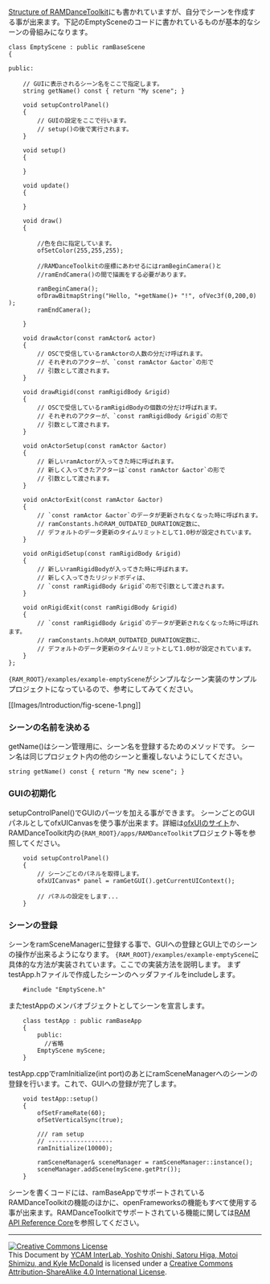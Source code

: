 [Structure of RAMDanceToolkit](Structure-of-RAMDanceToolkit_JP)にも書かれていますが、自分でシーンを作成する事が出来ます。下記のEmptySceneのコードに書かれているものが基本的なシーンの骨組みになります。

	class EmptyScene : public ramBaseScene
	{

	public:
		
		// GUIに表示されるシーン名をここで指定します。
		string getName() const { return "My scene"; }
		
		void setupControlPanel()
		{
			// GUIの設定をここで行います。
			// setup()の後で実行されます。
		}
		
		void setup()
		{

		}

		void update()
		{

		}

		void draw()
		{

		    //色を白に指定しています。
		    ofSetColor(255,255,255);
		
		    //RAMDanceToolkitの座標にあわせるにはramBeginCamera()と
		    //ramEndCamera()の間で描画をする必要があります。

		    ramBeginCamera();
		    ofDrawBitmapString("Hello, "+getName()+ "!", ofVec3f(0,200,0) );
		    ramEndCamera();

		}

		void drawActor(const ramActor& actor)
		{
		    // OSCで受信しているramActorの人数の分だけ呼ばれます。
		    // それぞれのアクターが、`const ramActor &actor`の形で
		    // 引数として渡されます。
		}

		void drawRigid(const ramRigidBody &rigid)
		{
		    // OSCで受信しているramRigidBodyの個数の分だけ呼ばれます。
		    // それぞれのアクターが、`const ramRigidBody &rigid`の形で
		    // 引数として渡されます。
		}
	
		void onActorSetup(const ramActor &actor)
		{
		    // 新しいramActorが入ってきた時に呼ばれます。  
		    // 新しく入ってきたアクターは`const ramActor &actor`の形で
		    // 引数として渡されます。
		}

		void onActorExit(const ramActor &actor)
		{
		    // `const ramActor &actor`のデータが更新されなくなった時に呼ばれます。
		    // ramConstants.hのRAM_OUTDATED_DURATION定数に、
		    // デフォルトのデータ更新のタイムリミットとして1.0秒が設定されています。
		}

		void onRigidSetup(const ramRigidBody &rigid)
		{
		    // 新しいramRigidBodyが入ってきた時に呼ばれます。  
		    // 新しく入ってきたリジッドボディは、
		    // `const ramRigidBody &rigid`の形で引数として渡されます。
		}

		void onRigidExit(const ramRigidBody &rigid)
		{
		    // `const ramRigidBody &rigid`のデータが更新されなくなった時に呼ばれます。
		    // ramConstants.hのRAM_OUTDATED_DURATION定数に、
		    // デフォルトのデータ更新のタイムリミットとして1.0秒が設定されています。
		}
	};


`{RAM_ROOT}/examples/example-emptyScene`がシンプルなシーン実装のサンプルプロジェクトになっているので、参考にしてみてください。

[[Images/Introduction/fig-scene-1.png]]


### シーンの名前を決める

getName()はシーン管理用に、シーン名を登録するためのメソッドです。
シーン名は同じプロジェクト内の他のシーンと重複しないようにしてください。

	string getName() const { return "My new scene"; }


### GUIの初期化

setupControlPanel()でGUIのパーツを加える事ができます。
シーンごとのGUIパネルとしてofxUICanvasを使う事が出来ます。詳細は[ofxUIのサイト](https://github.com/rezaali/ofxUI)か、RAMDanceToolkit内の`{RAM_ROOT}/apps/RAMDanceToolkit`プロジェクト等を参照してください。

		void setupControlPanel()
		{
			// シーンごとのパネルを取得します。 
			ofxUICanvas* panel = ramGetGUI().getCurrentUIContext();
			
			// パネルの設定をします...
		}


### シーンの登録
シーンをramSceneManagerに登録する事で、GUIへの登録とGUI上でのシーンの操作が出来るようになります。
`{RAM_ROOT}/examples/example-emptyScene`に具体的な方法が実装されています。ここでの実装方法を説明します。
まずtestApp.hファイルで作成したシーンのヘッダファイルをincludeします。

		#include "EmptyScene.h"

またtestAppのメンバオブジェクトとしてシーンを宣言します。

		class testApp : public ramBaseApp
		{
		    public:
		      //省略
		    EmptyScene myScene;
		}

testApp.cppでramInitialize(int port)のあとにramSceneManagerへのシーンの登録を行います。これで、GUIへの登録が完了します。

		void testApp::setup()
		{
			ofSetFrameRate(60);
			ofSetVerticalSync(true);
		
			/// ram setup
			// ------------------
			ramInitialize(10000);
		
			ramSceneManager& sceneManager = ramSceneManager::instance();
			sceneManager.addScene(myScene.getPtr());
		}


シーンを書くコードには、ramBaseAppでサポートされているRAMDanceToolkitの機能のほかに、openFrameworksの機能もすべて使用する事が出来ます。RAMDanceToolkitでサポートされている機能に関しては[RAM API Reference Core](RAM-API-Reference-Core)を参照してください。

<hr>
<a rel="license" href="http://creativecommons.org/licenses/by-sa/4.0/"><img alt="Creative Commons License" style="border-width:0" src="http://i.creativecommons.org/l/by-sa/4.0/80x15.png" /></a><br /><span xmlns:dct="http://purl.org/dc/terms/" property="dct:title">This Document</span> by <a xmlns:cc="http://creativecommons.org/ns#" href="http://interlab.ycam.jp/projects/ram" property="cc:attributionName" rel="cc:attributionURL">YCAM InterLab, Yoshito Onishi, Satoru Higa, Motoi Shimizu, and Kyle McDonald</a> is licensed under a <a rel="license" href="http://creativecommons.org/licenses/by-sa/4.0/">Creative Commons Attribution-ShareAlike 4.0 International License</a>.
